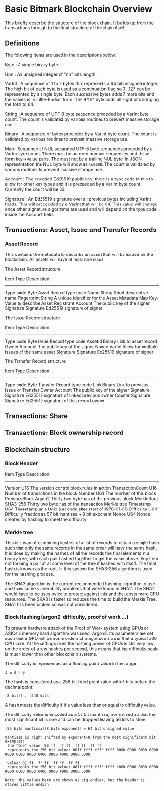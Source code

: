 # Basic Bitmark Blockchain Overview

This briefly describe the structure of the block chain. It builds up
from the transactions through to the final structure of the chain
itself.

## Definitions

The following items are used in the descriptions below.

Byte
: A single binary byte.

Unn
: An unsigned integer of "nn" bits length.

VarInt
: A sequence of 1 to 9 bytes that represents a 64 bit unsigned
  integer.  The high bit of each byte is used as a continuation flag
  so 0…127 can be represented by a single byte.  Each successive bytes
  adds 7 more bits and the values is in Little-Endian form. The 9^th^
  byte adds all eight bits bringing the total to 64.

String
: A sequence of UTF-8 byte sequence preceded by a VarInt byte count.
  The count is validated by various routines to prevent massive
  storage use.

Binary
: A sequence of bytes preceded by a VarInt byte count.  The count is
  validated by various routines to prevent massive storage use.

Map
: Sequence of NUL separated UTF-8 byte sequences preceded by a VarInt
  byte count.  There must be an even number sequences and these form
  key→value pairs.  The must not be a trailing NUL byte.  In JSON
  representation the NUL byte will show as `\u0000`.  The count is
  validated by various routines to prevent massive storage use.

Account
: The encoded Ed25519 public key, there is a type code in this to
  allow for other key types and it is preceeded by a VarInt byte
  count.  Currently the count will be 33.

Signature
: An Ed25519 signature over all previous bytes including VarInt
  fields.  This will preceeded by a VarInt that will be 64.  This
  value will change once other signature algorithms are used and will
  depend on the type code inside the Account field.


## Transactions: Asset, Issue and Transfer Records

### Asset Record

This contains the metadata to describe an asset that will be issued on
the blockchain.  All assets will have at least one issue.

The Asset Record structure

Item              Type       Description
----------------  ---------  ------------------------
Type code         Byte       Asset Record type code
Name              String     Short descriptive name
Fingerprint       String     A unique identifier for the Asset
Metadata          Map        Key-Value to describe Asset
Registrant        Account    The public key of the signer
Signature         Signature  Ed25519 signature of signer


The Issue Record structure

Item              Type       Description
----------------  ---------  ------------------------
Type code         Byte       Issue Record type code
AssetId           Binary     Link to asset record
Owner             Account    The public key of the signer
Nonce             VarInt     Allow for multiple issues of the same asset
Signature         Signature  Ed25519 signature of signer

The Transfer Record structure

Item              Type       Description
----------------  ---------  ------------------------
Type code         Byte       Transfer Record type code
Link              Binary     Link to previous Issue or Transfer
Owner             Account    The public key of the signer
Signature         Signature  Ed25519 signature of linked previous owner
CounterSignature  Signature  Ed25519 signature of this record owner


## Transactions: Share


## Transactions: Block ownership record


## Blockchain structure

### Block Header

Item              Type       Description
----------------  ---------  ------------------------
Version           U16        The version control block rules in action
TransactionCount  U16        Number of transactions in the block
Number            U64        The number of this block
PreviousBlock     Argon2     Thirty two byte has of the previous block
MerkleRoot        SHA3-256   Thirty two byte has of the transaction Merkle tree
Timestamp         U64        Timestamp as a Unix (seconds after start of 1970-01-01)
Difficulty        U64        Difficulty fraction as 57 bit mantissa + 8 bit exponent
Nonce             U64        Nonce created by hashing to meet the difficulty

### Merkle tree

This is a way of combining hashes of a list of records to obtain a
single hash such that only the same records in the same order will
have the same hash.  It is done by making the hashes of all the
records the final elements in a binary tree, with each pair hashed
together to get the value above.  Any item not forming a pair at at
some level of the tree if hashed with itself.  The final hash is known
as the root.  In this system the SHA3-256 algorithm is used for the
hashing process.

The SHA3 algorithm is the current recommended hashing algorithm to use
and fixes some vulnerability problems that were found in SHA2.  The
SHA2 would have to be uses twice to protect against this and that
costs more CPU resources.  The SHA3 is faster so reduces the time to
build the Merkle Tree.  SHA1 has been broken so was not considered.


### Block Hashing (argon2, difficulty, proof of work ...)

To prevent hardware attack of the Proof of Work system using GPUs or
ASICs a memory hard algorithm was used: Argon2.  Its parameters are
set such that a GPU will be some orders of magnitude slower that a
typical x86 CPU core.  At the settings uses the hashing power of CPUs
is still very low on the order of a few hashes per second, this means
that the difficulty scale is much lower than other blockchain systems.

The difficulty is represented as a floating point value in the range:

    1 ≥ d > 0

The hash is considered as a 256 bit fixed point value with 8 bits
before the decimal point:

    [8 bits] . [248 bits]

A hash meets the difficulty if it's value less than or equal to
difficulty value.

The difficulty value is encoded as a 57 bit mantissa, normalised so
that the most significant bit is one and can be dropped leaving 56 bits
to store:

    [56 bits mantissa][8 bits exponent] = 64 bit unsigned value

    mantissa is right shifted by exponent+8 from the most significant bit
    examples:
     the "One" value: 00 ff  ff ff  ff ff  ff ff
     represents the 256 bit value: 00ff ffff ffff ffff 8000 0000 0000 0000 0000 0000 0000 0000 0000 0000 0000 0000

     value: 01 ff  ff ff  ff ff  ff ff
     represents the 256 bit value: 007f ffff ffff ffff c000 0000 0000 0000 0000 0000 0000 0000 0000 0000 0000 0000

    Note: the values here are shown as big endian, but the header is stored little endian
